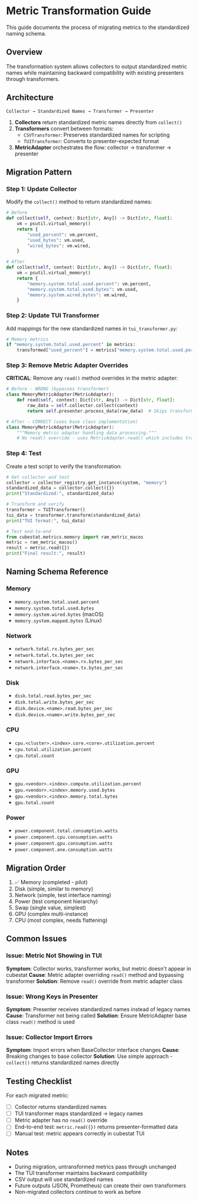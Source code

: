 # Metric Transformation Guide

This guide documents the process of migrating metrics to the standardized naming schema.

## Overview

The transformation system allows collectors to output standardized metric names while maintaining backward compatibility with existing presenters through transformers.

## Architecture

```
Collector → Standardized Names → Transformer → Presenter
```

1. **Collectors** return standardized metric names directly from `collect()`
2. **Transformers** convert between formats:
   - `CSVTransformer`: Preserves standardized names for scripting
   - `TUITransformer`: Converts to presenter-expected format
3. **MetricAdapter** orchestrates the flow: collector → transformer → presenter

## Migration Pattern

### Step 1: Update Collector

Modify the `collect()` method to return standardized names:

```python
# Before
def collect(self, context: Dict[str, Any]) -> Dict[str, float]:
    vm = psutil.virtual_memory()
    return {
        "used_percent": vm.percent,
        "used_bytes": vm.used,
        "wired_bytes": vm.wired,
    }

# After
def collect(self, context: Dict[str, Any]) -> Dict[str, float]:
    vm = psutil.virtual_memory()
    return {
        "memory.system.total.used.percent": vm.percent,
        "memory.system.total.used.bytes": vm.used,
        "memory.system.wired.bytes": vm.wired,
    }
```

### Step 2: Update TUI Transformer

Add mappings for the new standardized names in `tui_transformer.py`:

```python
# Memory metrics
if "memory.system.total.used.percent" in metrics:
    transformed["used_percent"] = metrics["memory.system.total.used.percent"]
```

### Step 3: Remove Metric Adapter Overrides

**CRITICAL**: Remove any `read()` method overrides in the metric adapter:

```python
# Before - WRONG (bypasses transformer)
class MemoryMetricAdapter(MetricAdapter):
    def read(self, context: Dict[str, Any]) -> Dict[str, float]:
        raw_data = self.collector.collect(context)
        return self.presenter.process_data(raw_data)  # Skips transformer!

# After - CORRECT (uses base class implementation)
class MemoryMetricAdapter(MetricAdapter):
    """Memory metric adapter handling data processing."""
    # No read() override - uses MetricAdapter.read() which includes transformer
```

### Step 4: Test

Create a test script to verify the transformation:

```python
# Get collector and test
collector = collector_registry.get_instance(system, "memory")
standardized_data = collector.collect({})
print("Standardized:", standardized_data)

# Transform and verify
transformer = TUITransformer()
tui_data = transformer.transform(standardized_data)
print("TUI format:", tui_data)

# Test end-to-end
from cubestat.metrics.memory import ram_metric_macos
metric = ram_metric_macos()
result = metric.read({})
print("Final result:", result)
```

## Naming Schema Reference

### Memory
- `memory.system.total.used.percent`
- `memory.system.total.used.bytes`
- `memory.system.wired.bytes` (macOS)
- `memory.system.mapped.bytes` (Linux)

### Network
- `network.total.rx.bytes_per_sec`
- `network.total.tx.bytes_per_sec`
- `network.interface.<name>.rx.bytes_per_sec`
- `network.interface.<name>.tx.bytes_per_sec`

### Disk
- `disk.total.read.bytes_per_sec`
- `disk.total.write.bytes_per_sec`
- `disk.device.<name>.read.bytes_per_sec`
- `disk.device.<name>.write.bytes_per_sec`

### CPU
- `cpu.<cluster>.<index>.core.<core>.utilization.percent`
- `cpu.total.utilization.percent`
- `cpu.total.count`

### GPU
- `gpu.<vendor>.<index>.compute.utilization.percent`
- `gpu.<vendor>.<index>.memory.used.bytes`
- `gpu.<vendor>.<index>.memory.total.bytes`
- `gpu.total.count`

### Power
- `power.component.total.consumption.watts`
- `power.component.cpu.consumption.watts`
- `power.component.gpu.consumption.watts`
- `power.component.ane.consumption.watts`

## Migration Order

1. ✅ Memory (completed - pilot)
2. Disk (simple, similar to memory)
3. Network (simple, test interface naming)
4. Power (test component hierarchy)
5. Swap (single value, simplest)
6. GPU (complex multi-instance)
7. CPU (most complex, needs flattening)

## Common Issues

### Issue: Metric Not Showing in TUI
**Symptom**: Collector works, transformer works, but metric doesn't appear in cubestat
**Cause**: Metric adapter overriding `read()` method and bypassing transformer
**Solution**: Remove `read()` override from metric adapter class

### Issue: Wrong Keys in Presenter
**Symptom**: Presenter receives standardized names instead of legacy names
**Cause**: Transformer not being called
**Solution**: Ensure MetricAdapter base class `read()` method is used

### Issue: Collector Import Errors
**Symptom**: Import errors when BaseCollector interface changes
**Cause**: Breaking changes to base collector
**Solution**: Use simple approach - `collect()` returns standardized names directly

## Testing Checklist

For each migrated metric:
- [ ] Collector returns standardized names
- [ ] TUI transformer maps standardized → legacy names  
- [ ] Metric adapter has no `read()` override
- [ ] End-to-end test: `metric.read({})` returns presenter-formatted data
- [ ] Manual test: metric appears correctly in cubestat TUI

## Notes

- During migration, untransformed metrics pass through unchanged
- The TUI transformer maintains backward compatibility
- CSV output will use standardized names
- Future outputs (JSON, Prometheus) can create their own transformers
- Non-migrated collectors continue to work as before